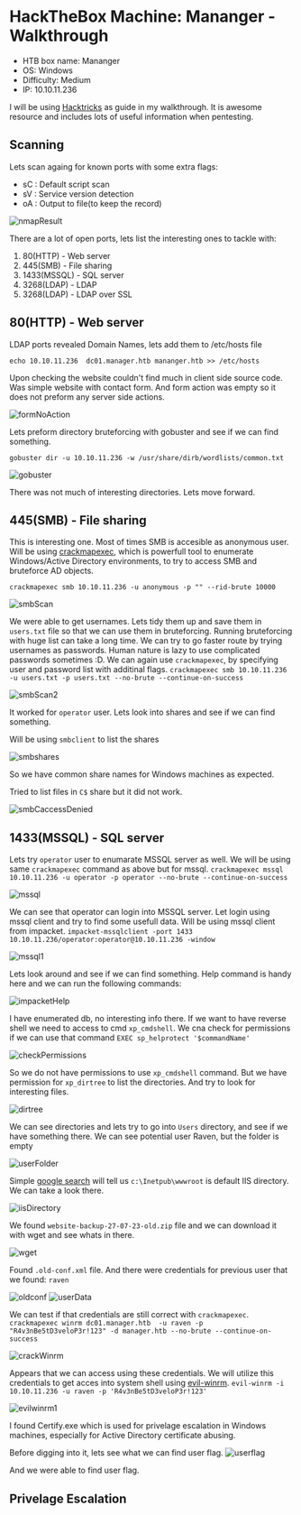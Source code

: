 # HackTheBox Machine: Mananger - Walkthrough

- HTB box name: Mananger
- OS: Windows
- Difficulty: Medium
- IP: 10.10.11.236

I will be using [Hacktricks](https://book.hacktricks.xyz/welcome/readme) as guide in my walkthrough. It is awesome resource and includes lots of useful information when pentesting.

## Scanning

Lets scan againg for known ports with some extra flags:

- sC : Default script scan
- sV : Service version detection
- oA : Output to file(to keep the record)

![nmapResult](image-15.png)

There are a lot of open ports, lets list the interesting ones to tackle with:

1. 80(HTTP) - Web server
2. 445(SMB) - File sharing
3. 1433(MSSQL) - SQL server
4. 3268(LDAP) - LDAP
5. 3268(LDAP) - LDAP over SSL

## 80(HTTP) - Web server

LDAP ports revealed Domain Names, lets add them to /etc/hosts file

`echo 10.10.11.236  dc01.manager.htb mananger.htb >> /etc/hosts`

Upon checking the website couldn't find much in client side source code.
Was simple website with contact form. And form action was empty so it does not preform any server side actions.

![formNoAction](image-16.png)

Lets preform directory bruteforcing with gobuster and see if we can find something.

`gobuster dir -u 10.10.11.236 -w /usr/share/dirb/wordlists/common.txt`

![gobuster](image-1.png)

There was not much of interesting directories.
Lets move forward.

## 445(SMB) - File sharing

This is interesting one. Most of times SMB is accesible as anonymous user.
Will be using [crackmapexec](https://github.com/byt3bl33d3r/CrackMapExec), which is powerfull tool to enumerate Windows/Active Directory environments, to try to access SMB and bruteforce AD objects.

`crackmapexec smb 10.10.11.236 -u anonymous -p "" --rid-brute 10000`

![smbScan](image.png)

We were able to get usernames. Lets tidy them up and save them in `users.txt` file so that we can use them in bruteforcing. Running bruteforcing with huge list can take a long time. We can try to go faster route by trying usernames as passwords. Human nature is lazy to use complicated passwords sometimes :D.
We can again use `crackmapexec`, by specifying user and password list with additinal flags.
`crackmapexec smb 10.10.11.236 -u users.txt -p users.txt --no-brute --continue-on-success`

![smbScan2](image-2.png)

It worked for `operator` user. Lets look into shares and see if we can find something.

Will be using `smbclient` to list the shares

![smbshares](image-17.png)

So we have common share names for Windows machines as expected.

Tried to list files in `C$` share but it did not work.

![smbCaccessDenied](image-18.png)

## 1433(MSSQL) - SQL server

Lets try `operator` user to enumarate MSSQL server as well. We will be using same `crackmapexec` command as above but for mssql.
`crackmapexec mssql 10.10.11.236 -u operator -p operator --no-brute --continue-on-success`

![mssql](image-3.png)

We can see that operator can login into MSSQL server. Let login using mssql client and try to find some usefull data. Will be using mssql client from impacket.
`impacket-mssqlclient -port 1433 10.10.11.236/operator:operator@10.10.11.236 -window`

![mssql1](image-4.png)

Lets look around and see if we can find something. Help command is handy here and we can run the following commands:

![impacketHelp](image-5.png)

I have enumerated db, no interesting info there.
If we want to have reverse shell we need to access to cmd `xp_cmdshell`.
We cna check for permissions if we can use that command `EXEC sp_helprotect '$commandName'`

![checkPermissions](image-19.png)

So we do not have permissions to use `xp_cmdshell` command.
But we have permission for `xp_dirtree` to list the directories. And try to look for interesting files.

![dirtree](image-7.png)

We can see directories and lets try to go into `Users` directory, and see if we have something there.
We can see potential user Raven, but the folder is empty

![userFolder](image-20.png)

Simple [google search](https://serverfault.com/questions/281159/finding-the-root-for-a-windows-iis-server) will tell us `c:\Inetpub\wwwroot` is default IIS directory. We can take a look there.

![iisDirectory](image-8.png)

We found `website-backup-27-07-23-old.zip` file and we can download it with wget and see whats in there.

![wget](image-9.png)

Found `.old-conf.xml` file. And there were credentials for previous user that we found: `raven`

![oldconf](image-10.png)
![userData](image-11.png)

We can test if that credentials are still correct with `crackmapexec`.
`crackmapexec winrm dc01.manager.htb  -u raven -p "R4v3nBe5tD3veloP3r!123" -d manager.htb --no-brute --continue-on-success`

![crackWinrm](image-12.png)

Appears that we can access using these credentials. We will utilize this credentials to get acces into system shell using [evil-winrm](https://github.com/Hackplayers/evil-winrm).
`evil-winrm -i 10.10.11.236 -u raven -p 'R4v3nBe5tD3veloP3r!123'`

![evilwinrm1](image-13.png)

I found Certify.exe which is used for privelage escalation in Windows machines, especially for  Active Directory certificate abusing.

Before digging into it, lets see what we can find user flag.
![userflag](image-14.png)

And we were able to find user flag.

## Privelage Escalation

